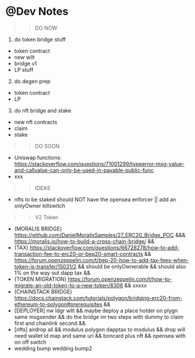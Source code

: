 # @Dev Notes

>> DO NOW
1. do token bridge stuff
- token contract
- new wllt
- bridge v1
- LP stuff
2. do degen prep
- token contract
- LP
3. do nft bridge and stake
- new nft contracts
- claim
- stake



>> DO SOON

- Uniswap functions: https://stackoverflow.com/questions/71001299/typeerror-msg-value-and-callvalue-can-only-be-used-in-payable-public-func
- xxx

>> IDEAS
- nfts to be staked should NOT have the opensea enforcer || add an onlyOwner killswitch 

>> V2 Token
- (MORALIS BRIDGE) https://github.com/DanielMoralisSamples/27_ERC20_Bridge_POC &&& https://moralis.io/how-to-build-a-cross-chain-bridge/ && 
- (TAX) https://stackoverflow.com/questions/66728278/how-to-add-transaction-fee-to-erc20-or-bep20-smart-contracts && https://forum.openzeppelin.com/t/bep-20-how-to-add-tax-fees-when-token-is-transfer/15031/2 && should be onlyOwnerable && should also 1% on the way out dapp tax &&
- (TOKEN MIGRATION) https://forum.openzeppelin.com/t/how-to-migrate-an-old-token-to-a-new-token/8306 && xxxxx
- (CHAINSTACK BRIDGE) https://docs.chainstack.com/tutorials/polygon/bridging-erc20-from-ethereum-to-polygon#prerequisites && 
- [DEPLOYER]
nw ldgr wllt && maybe deploy a place holder on plygn same msgsender && do the bridge im two steps with dummy to claim first and chainlink second && 
- [nfts] 
airdrop all && modulus polygon dapptax to modulus && drop will need wallet id map and same uri && boncard plus nft && opensea with on off switch
- wedding bump wedding bump2
